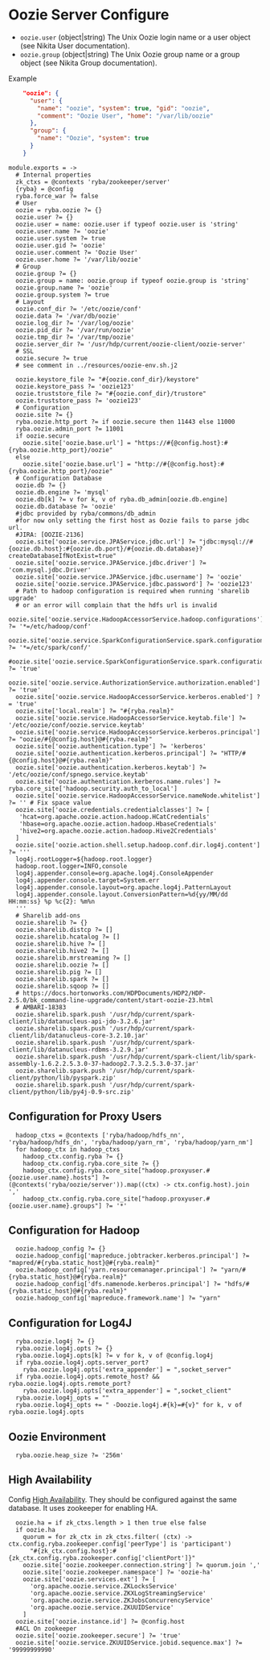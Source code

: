 
# Oozie Server Configure

*   `oozie.user` (object|string)
    The Unix Oozie login name or a user object (see Nikita User documentation).
*   `oozie.group` (object|string)
    The Unix Oozie group name or a group object (see Nikita Group documentation).

Example

```json
    "oozie": {
      "user": {
        "name": "oozie", "system": true, "gid": "oozie",
        "comment": "Oozie User", "home": "/var/lib/oozie"
      },
      "group": {
        "name": "Oozie", "system": true
      }
    }
```

    module.exports = ->
      # Internal properties
      zk_ctxs = @contexts 'ryba/zookeeper/server'
      {ryba} = @config
      ryba.force_war ?= false
      # User
      oozie = ryba.oozie ?= {}
      oozie.user ?= {}
      oozie.user = name: oozie.user if typeof oozie.user is 'string'
      oozie.user.name ?= 'oozie'
      oozie.user.system ?= true
      oozie.user.gid ?= 'oozie'
      oozie.user.comment ?= 'Oozie User'
      oozie.user.home ?= '/var/lib/oozie'
      # Group
      oozie.group ?= {}
      oozie.group = name: oozie.group if typeof oozie.group is 'string'
      oozie.group.name ?= 'oozie'
      oozie.group.system ?= true
      # Layout
      oozie.conf_dir ?= '/etc/oozie/conf'
      oozie.data ?= '/var/db/oozie'
      oozie.log_dir ?= '/var/log/oozie'
      oozie.pid_dir ?= '/var/run/oozie'
      oozie.tmp_dir ?= '/var/tmp/oozie'
      oozie.server_dir ?= '/usr/hdp/current/oozie-client/oozie-server'
      # SSL
      oozie.secure ?= true
      # see comment in ../resources/oozie-env.sh.j2

      oozie.keystore_file ?= "#{oozie.conf_dir}/keystore"
      oozie.keystore_pass ?= 'oozie123'
      oozie.truststore_file ?= "#{oozie.conf_dir}/trustore"
      oozie.truststore_pass ?= 'oozie123'
      # Configuration
      oozie.site ?= {}
      ryba.oozie.http_port ?= if oozie.secure then 11443 else 11000
      ryba.oozie.admin_port ?= 11001
      if oozie.secure
        oozie.site['oozie.base.url'] = "https://#{@config.host}:#{ryba.oozie.http_port}/oozie"
      else
        oozie.site['oozie.base.url'] = "http://#{@config.host}:#{ryba.oozie.http_port}/oozie"
      # Configuration Database
      oozie.db ?= {}
      oozie.db.engine ?= 'mysql'
      oozie.db[k] ?= v for k, v of ryba.db_admin[oozie.db.engine]
      oozie.db.database ?= 'oozie'
      #jdbc provided by ryba/commons/db_admin
      #for now only setting the first host as Oozie fails to parse jdbc url.
      #JIRA: [OOZIE-2136]
      oozie.site['oozie.service.JPAService.jdbc.url'] ?= "jdbc:mysql://#{oozie.db.host}:#{oozie.db.port}/#{oozie.db.database}?createDatabaseIfNotExist=true"
      oozie.site['oozie.service.JPAService.jdbc.driver'] ?= 'com.mysql.jdbc.Driver'
      oozie.site['oozie.service.JPAService.jdbc.username'] ?= 'oozie'
      oozie.site['oozie.service.JPAService.jdbc.password'] ?= 'oozie123'
      # Path to hadoop configuration is required when running 'sharelib upgrade'
      # or an error will complain that the hdfs url is invalid
      oozie.site['oozie.service.HadoopAccessorService.hadoop.configurations'] ?= '*=/etc/hadoop/conf'
      oozie.site['oozie.service.SparkConfigurationService.spark.configurations'] ?= '*=/etc/spark/conf/'
      #oozie.site['oozie.service.SparkConfigurationService.spark.configurations.ignore.spark.yarn.jar'] ?= 'true'
      oozie.site['oozie.service.AuthorizationService.authorization.enabled'] ?= 'true'
      oozie.site['oozie.service.HadoopAccessorService.kerberos.enabled'] ?= 'true'
      oozie.site['local.realm'] ?= "#{ryba.realm}"
      oozie.site['oozie.service.HadoopAccessorService.keytab.file'] ?= '/etc/oozie/conf/oozie.service.keytab'
      oozie.site['oozie.service.HadoopAccessorService.kerberos.principal'] ?= "oozie/#{@config.host}@#{ryba.realm}"
      oozie.site['oozie.authentication.type'] ?= 'kerberos'
      oozie.site['oozie.authentication.kerberos.principal'] ?= "HTTP/#{@config.host}@#{ryba.realm}"
      oozie.site['oozie.authentication.kerberos.keytab'] ?= '/etc/oozie/conf/spnego.service.keytab'
      oozie.site['oozie.authentication.kerberos.name.rules'] ?= ryba.core_site['hadoop.security.auth_to_local']
      oozie.site['oozie.service.HadoopAccessorService.nameNode.whitelist'] ?= '' # Fix space value
      oozie.site['oozie.credentials.credentialclasses'] ?= [
       'hcat=org.apache.oozie.action.hadoop.HCatCredentials'
       'hbase=org.apache.oozie.action.hadoop.HbaseCredentials'
       'hive2=org.apache.oozie.action.hadoop.Hive2Credentials'
      ]
      oozie.site['oozie.action.shell.setup.hadoop.conf.dir.log4j.content'] ?= '''
      log4j.rootLogger=${hadoop.root.logger}
      hadoop.root.logger=INFO,console
      log4j.appender.console=org.apache.log4j.ConsoleAppender
      log4j.appender.console.target=System.err
      log4j.appender.console.layout=org.apache.log4j.PatternLayout
      log4j.appender.console.layout.ConversionPattern=%d{yy/MM/dd HH:mm:ss} %p %c{2}: %m%n
      '''
      # Sharelib add-ons
      oozie.sharelib ?= {}
      oozie.sharelib.distcp ?= []
      oozie.sharelib.hcatalog ?= []
      oozie.sharelib.hive ?= []
      oozie.sharelib.hive2 ?= []
      oozie.sharelib.mrstreaming ?= []
      oozie.sharelib.oozie ?= []
      oozie.sharelib.pig ?= []
      oozie.sharelib.spark ?= []
      oozie.sharelib.sqoop ?= []
      # https://docs.hortonworks.com/HDPDocuments/HDP2/HDP-2.5.0/bk_command-line-upgrade/content/start-oozie-23.html
      # AMBARI-18383
      oozie.sharelib.spark.push '/usr/hdp/current/spark-client/lib/datanucleus-api-jdo-3.2.6.jar'
      oozie.sharelib.spark.push '/usr/hdp/current/spark-client/lib/datanucleus-core-3.2.10.jar'
      oozie.sharelib.spark.push '/usr/hdp/current/spark-client/lib/datanucleus-rdbms-3.2.9.jar'
      oozie.sharelib.spark.push '/usr/hdp/current/spark-client/lib/spark-assembly-1.6.2.2.5.3.0-37-hadoop2.7.3.2.5.3.0-37.jar'
      oozie.sharelib.spark.push '/usr/hdp/current/spark-client/python/lib/pyspark.zip'
      oozie.sharelib.spark.push '/usr/hdp/current/spark-client/python/lib/py4j-0.9-src.zip'


## Configuration for Proxy Users

      hadoop_ctxs = @contexts ['ryba/hadoop/hdfs_nn', 'ryba/hadoop/hdfs_dn', 'ryba/hadoop/yarn_rm', 'ryba/hadoop/yarn_nm']
      for hadoop_ctx in hadoop_ctxs
        hadoop_ctx.config.ryba ?= {}
        hadoop_ctx.config.ryba.core_site ?= {}
        hadoop_ctx.config.ryba.core_site["hadoop.proxyuser.#{oozie.user.name}.hosts"] ?= (@contexts('ryba/oozie/server')).map((ctx) -> ctx.config.host).join ','
        hadoop_ctx.config.ryba.core_site["hadoop.proxyuser.#{oozie.user.name}.groups"] ?= '*'

## Configuration for Hadoop

      oozie.hadoop_config ?= {}
      oozie.hadoop_config['mapreduce.jobtracker.kerberos.principal'] ?= "mapred/#{ryba.static_host}@#{ryba.realm}"
      oozie.hadoop_config['yarn.resourcemanager.principal'] ?= "yarn/#{ryba.static_host}@#{ryba.realm}"
      oozie.hadoop_config['dfs.namenode.kerberos.principal'] ?= "hdfs/#{ryba.static_host}@#{ryba.realm}"
      oozie.hadoop_config['mapreduce.framework.name'] ?= "yarn"

## Configuration for Log4J

      ryba.oozie.log4j ?= {}
      ryba.oozie.log4j.opts ?= {}
      ryba.oozie.log4j.opts[k] ?= v for k, v of @config.log4j
      if ryba.oozie.log4j.opts.server_port?
        ryba.oozie.log4j.opts['extra_appender'] = ",socket_server"
      if ryba.oozie.log4j.opts.remote_host? && ryba.oozie.log4j.opts.remote_port?
        ryba.oozie.log4j.opts['extra_appender'] = ",socket_client"
      ryba.oozie.log4j_opts = ""
      ryba.oozie.log4j_opts += " -Doozie.log4j.#{k}=#{v}" for k, v of ryba.oozie.log4j.opts

## Oozie Environment

      ryba.oozie.heap_size ?= '256m'

## High Availability
Config [High Availability][oozie-ha]. They should be configured against
the same database. It uses zookeeper for enabling HA.

      oozie.ha = if zk_ctxs.length > 1 then true else false
      if oozie.ha
        quorum = for zk_ctx in zk_ctxs.filter( (ctx) -> ctx.config.ryba.zookeeper.config['peerType'] is 'participant')
          "#{zk_ctx.config.host}:#{zk_ctx.config.ryba.zookeeper.config['clientPort']}"
        oozie.site['oozie.zookeeper.connection.string'] ?= quorum.join ','
        oozie.site['oozie.zookeeper.namespace'] ?= 'oozie-ha'
        oozie.site['oozie.services.ext'] ?= [
          'org.apache.oozie.service.ZKLocksService'
          'org.apache.oozie.service.ZKXLogStreamingService'
          'org.apache.oozie.service.ZKJobsConcurrencyService'
          'org.apache.oozie.service.ZKUUIDService'
        ]
      oozie.site['oozie.instance.id'] ?= @config.host
      #ACL On zookeeper
      oozie.site['oozie.zookeeper.secure'] ?= 'true'
      oozie.site['oozie.service.ZKUUIDService.jobid.sequence.max'] ?= '99999999990'

[oozie-ha]:(https://oozie.apache.org/docs/4.2.0/AG_Install.html#High_Availability_HA)
